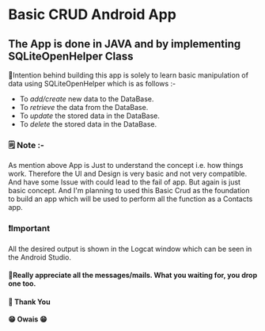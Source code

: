Basic CRUD Android App 
===========================
The App is done in JAVA and by implementing SQLiteOpenHelper Class
---------------------------------

🧠Intention behind building this app is solely to learn basic manipulation of data using SQLiteOpenHelper
which is as follows :-
* To *add/create* new data to the DataBase.
* To *retrieve* the data from the DataBase.
* To *update* the stored data in the DataBase.
* To *delete* the stored data in the DataBase.

### 🗒️ Note :- 
<p align="left"> As mention above App is Just to understand the concept i.e. how things work. Therefore the UI and Design is very basic and not very compatible. And have some 
Issue with could lead to the fail of app. But again is just basic concept. And I'm planning to used this Basic Crud as the foundation to build an app which will be 
used to perform all the function as a Contacts app.
</p>
<h3> ❗Important</h3>
<p align="left">
 All the desired output is shown in the Logcat window which can be seen in the Android Studio.
</p>

<h4 align="left">💌Really appreciate all the messages/mails. What you waiting for, you drop one too.</h4>


<h4>🙏 Thank You </h4>
<b>😁 Owais 😁</b>
